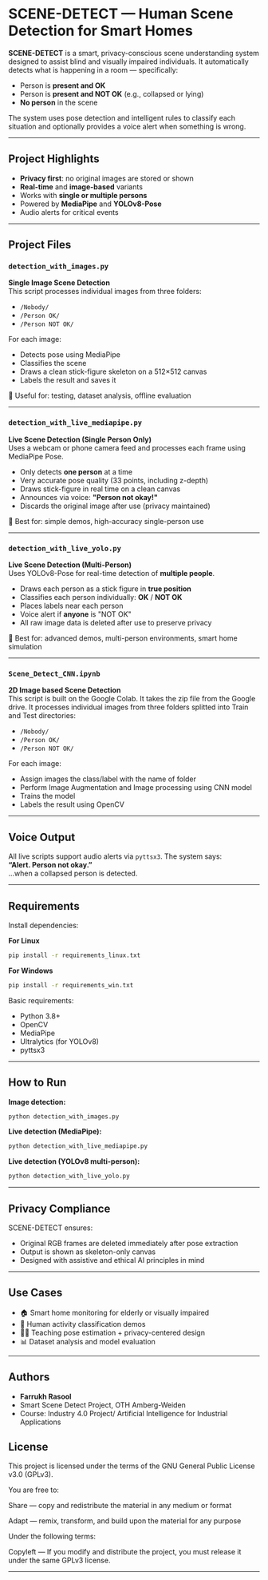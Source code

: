 
# SCENE-DETECT — Human Scene Detection for Smart Homes

**SCENE-DETECT** is a smart, privacy-conscious scene understanding system designed to assist blind and visually impaired individuals. It automatically detects what is happening in a room — specifically:

- Person is **present and OK**
- Person is **present and NOT OK** (e.g., collapsed or lying)
- **No person** in the scene

The system uses pose detection and intelligent rules to classify each situation and optionally provides a voice alert when something is wrong.

---

## Project Highlights

- **Privacy first**: no original images are stored or shown
- **Real-time** and **image-based** variants
- Works with **single or multiple persons**
- Powered by **MediaPipe** and **YOLOv8-Pose**
- Audio alerts for critical events

---

## Project Files

### `detection_with_images.py`
**Single Image Scene Detection**  
This script processes individual images from three folders:
- `/Nobody/`
- `/Person OK/`
- `/Person NOT OK/`

For each image:
- Detects pose using MediaPipe
- Classifies the scene
- Draws a clean stick-figure skeleton on a 512×512 canvas
- Labels the result and saves it

📁 Useful for: testing, dataset analysis, offline evaluation

---

### `detection_with_live_mediapipe.py`
**Live Scene Detection (Single Person Only)**  
Uses a webcam or phone camera feed and processes each frame using MediaPipe Pose.

- Only detects **one person** at a time
- Very accurate pose quality (33 points, including z-depth)
- Draws stick-figure in real time on a clean canvas
- Announces via voice: **"Person not okay!"**
- Discards the original image after use (privacy maintained)

📁 Best for: simple demos, high-accuracy single-person use

---

### `detection_with_live_yolo.py`
**Live Scene Detection (Multi-Person)**  
Uses YOLOv8-Pose for real-time detection of **multiple people**.

- Draws each person as a stick figure in **true position**
- Classifies each person individually: **OK** / **NOT OK**
- Places labels near each person
- Voice alert if **anyone** is "NOT OK"
- All raw image data is deleted after use to preserve privacy

📁 Best for: advanced demos, multi-person environments, smart home simulation

---

### `Scene_Detect_CNN.ipynb`
**2D Image based Scene Detection**  
This script is built on the Google Colab. It takes the zip file from the Google drive. It processes individual images from three folders splitted into Train and Test directories:
- `/Nobody/`
- `/Person OK/`
- `/Person NOT OK/`

For each image:
- Assign images the class/label with the name of folder
- Perform Image Augmentation and Image processing using CNN model
- Trains the model
- Labels the result using OpenCV

---

## Voice Output
All live scripts support audio alerts via `pyttsx3`. The system says:  
**“Alert. Person not okay.”**  
...when a collapsed person is detected.

---

## Requirements

Install dependencies:

**For Linux**
```bash
pip install -r requirements_linux.txt
```

**For Windows**
```bash
pip install -r requirements_win.txt
```

Basic requirements:
- Python 3.8+
- OpenCV
- MediaPipe
- Ultralytics (for YOLOv8)
- pyttsx3

---

## How to Run

**Image detection:**
```bash
python detection_with_images.py
```

**Live detection (MediaPipe):**
```bash
python detection_with_live_mediapipe.py
```

**Live detection (YOLOv8 multi-person):**
```bash
python detection_with_live_yolo.py
```

---

## Privacy Compliance

SCENE-DETECT ensures:
- Original RGB frames are deleted immediately after pose extraction
- Output is shown as skeleton-only canvas
- Designed with assistive and ethical AI principles in mind

---

## Use Cases

- 🏠 Smart home monitoring for elderly or visually impaired
- 🧪 Human activity classification demos
- 👩‍🏫 Teaching pose estimation + privacy-centered design
- 📊 Dataset analysis and model evaluation

---

## Authors

- **Farrukh Rasool**
- Smart Scene Detect Project, OTH Amberg-Weiden
- Course: Industry 4.0 Project/ Artificial Intelligence for Industrial Applications


## License
This project is licensed under the terms of the GNU General Public License v3.0 (GPLv3).

You are free to:

Share — copy and redistribute the material in any medium or format

Adapt — remix, transform, and build upon the material for any purpose

Under the following terms:

Copyleft — If you modify and distribute the project, you must release it under the same GPLv3 license.

---
